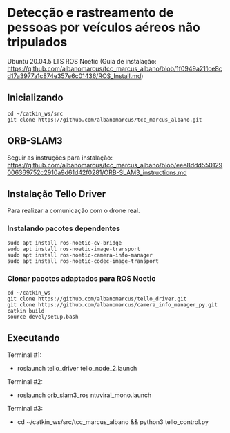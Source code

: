 # Detecção e rastreamento de pessoas por veículos aéreos não tripulados

Ubuntu 20.04.5 LTS
ROS Noetic (Guia de instalação: https://github.com/albanomarcus/tcc_marcus_albano/blob/1f0949a211ce8cd17a3977a1c874e357e6c01436/ROS_Install.md)


## Inicializando
```
cd ~/catkin_ws/src
git clone https://github.com/albanomarcus/tcc_marcus_albano.git
```

## ORB-SLAM3
Seguir as instruções para instalação: https://github.com/albanomarcus/tcc_marcus_albano/blob/eee8ddd550129006369752c2910a9d61d42f0281/ORB-SLAM3_instructions.md

## Instalação Tello Driver 
Para realizar a comunicação com o drone real.

### Instalando pacotes dependentes
```
sudo apt install ros-noetic-cv-bridge
sudo apt install ros-noetic-image-transport
sudo apt install ros-noetic-camera-info-manager
sudo apt install ros-noetic-codec-image-transport
```
### Clonar pacotes adaptados para ROS Noetic
```
cd ~/catkin_ws
git clone https://github.com/albanomarcus/tello_driver.git
git clone https://github.com/albanomarcus/camera_info_manager_py.git
catkin build
source devel/setup.bash
```
## Executando

Terminal #1:
* roslaunch tello_driver tello_node_2.launch

Terminal #2:
* roslaunch orb_slam3_ros ntuviral_mono.launch

Terminal #3:
* cd ~/catkin_ws/src/tcc_marcus_albano && python3 tello_control.py 



